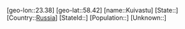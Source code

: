 ﻿---
location: [58.42,23.38]
type: City
tags:
- geo/City


SpocWebEntityId: 31683
isDeleted: false
confidential: public

---
[geo-lon::23.38]
[geo-lat::58.42]
[name::Kuivastu]
[State::]
[Country::[Russia](geo/Continent/Europe/Russia.md)]
[StateId::]
[Population::]
[Unknown::]

